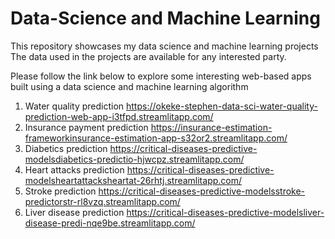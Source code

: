# Data-Science and Machine Learning
This repository showcases my data science and machine learning projects
The data used in the projects are available for any interested party.

Please follow the link below to explore some interesting web-based apps built using a data science and machine learning algorithm

1. Water quality prediction
https://okeke-stephen-data-sci-water-quality-prediction-web-app-i3tfpd.streamlitapp.com/
2. Insurance payment prediction 
https://insurance-estimation-frameworkinsurance-estimation-app-s32or2.streamlitapp.com/
3. Diabetics prediction
https://critical-diseases-predictive-modelsdiabetics-predictio-hjwcpz.streamlitapp.com/
4. Heart attacks prediction
https://critical-diseases-predictive-modelsheartattacksheartat-26rhtj.streamlitapp.com/
5. Stroke prediction
https://critical-diseases-predictive-modelsstroke-predictorstr-rl8vzq.streamlitapp.com/
6. Liver disease prediction
https://critical-diseases-predictive-modelsliver-disease-predi-nqe9be.streamlitapp.com/
